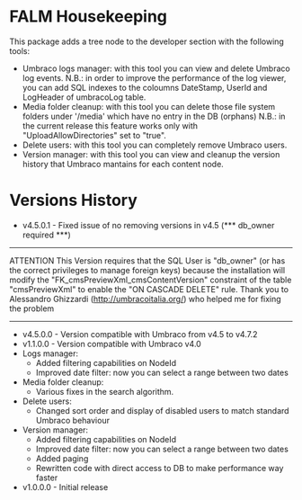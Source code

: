 FALM Housekeeping
=================
This package adds a tree node to the developer section with the following tools:
- Umbraco logs manager: with this tool you can view and delete Umbraco log events.
N.B.: in order to improve the performance of the log viewer, you can add SQL indexes to the coloumns DateStamp, UserId and LogHeader of umbracoLog table.
- Media folder cleanup: with this tool you can delete those file system folders under '/media' which have no entry in the DB (orphans)
N.B.: in the current release this feature works only with "UploadAllowDirectories" set to "true".
- Delete users: with this tool you can completely remove Umbraco users.
- Version manager: with this tool you can view and cleanup the version history that Umbraco mantains for each content node.

Versions History
=================
- v4.5.0.1 - Fixed issue of no removing versions in v4.5 (*** db_owner required ***)
********************************************************************************************************************
ATTENTION
This Version requires that the SQL User is "db_owner" (or has the correct privileges to manage foreign keys) because the installation will modify the "FK_cmsPreviewXml_cmsContentVersion" constraint of the table "cmsPreviewXml" to enable the "ON CASCADE DELETE" rule.
Thank you to Alessandro Ghizzardi (http://umbracoitalia.org/) who helped me for fixing the problem
********************************************************************************************************************
- v4.5.0.0 - Version compatible with Umbraco from v4.5 to v4.7.2
- v1.1.0.0 - Version compatible with Umbraco v4.0 
- Logs manager: 
     - Added filtering capabilities on NodeId
     - Improved date filter: now you can select a range between two dates
- Media folder cleanup:
     - Various fixes in the search algorithm.
- Delete users:
     - Changed sort order and display of disabled users to match standard Umbraco behaviour
- Version manager:
     - Added filtering capabilities on NodeId
     - Improved date filter: now you can select a range between two dates
     - Added paging
     - Rewritten code with direct access to DB to make performance way faster
- v1.0.0.0 - Initial release
